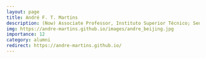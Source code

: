 ```yaml
---
layout: page
title: André F. T. Martins
description: (Now) Associate Professor, Instituto Superior Técnico; Senior Researcher, Instituto de Telecomunicações; VP of AI Research, Unbabel in Lisbon, Portugal
img: https://andre-martins.github.io/images/andre_beijing.jpg
importance: 12
category: alumni
redirect: https://andre-martins.github.io/
---
```

